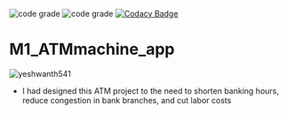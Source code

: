 ![code grade](https://api.codiga.io/project/31247/score/svg)
![code grade](https://api.codiga.io/project/31247/status/svg)
[![Codacy Badge](https://app.codacy.com/project/badge/Grade/f23202a5de8b4d639460dc2a81c2e10f)](https://www.codacy.com/gh/yeshwanth541/M1_ATMmachine_app/dashboard?utm_source=github.com&amp;utm_medium=referral&amp;utm_content=yeshwanth541/M1_ATMmachine_app&amp;utm_campaign=Badge_Grade)
# M1_ATMmachine_app
![yeshwanth541](https://user-images.githubusercontent.com/62649824/153711535-6bc48c1e-9b77-4686-91aa-1c5c7e80ec3e.svg)


* I had designed this ATM project to the need to shorten banking hours, reduce congestion in bank branches, and cut labor costs


